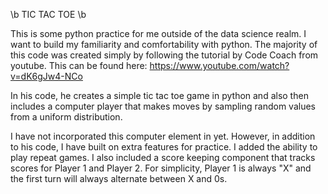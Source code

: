 
\b TIC TAC TOE \b

This is some python practice for me outside of the data science realm. I want to build my familiarity and
comfortability with python. The majority of this code was created simply by following the tutorial by Code
Coach from youtube. This can be found here: https://www.youtube.com/watch?v=dK6gJw4-NCo

In his code, he creates a simple tic tac toe game in python and also then includes a computer player that 
makes moves by sampling random values from a uniform distribution.

I have not incorporated this computer element in yet. However, in addition to his code, I have built on
extra features for practice. I added the ability to play repeat games. I also included a score keeping
component that tracks scores for Player 1 and Player 2. For simplicity, Player 1 is always "X" and the
first turn will always alternate between X and 0s.
